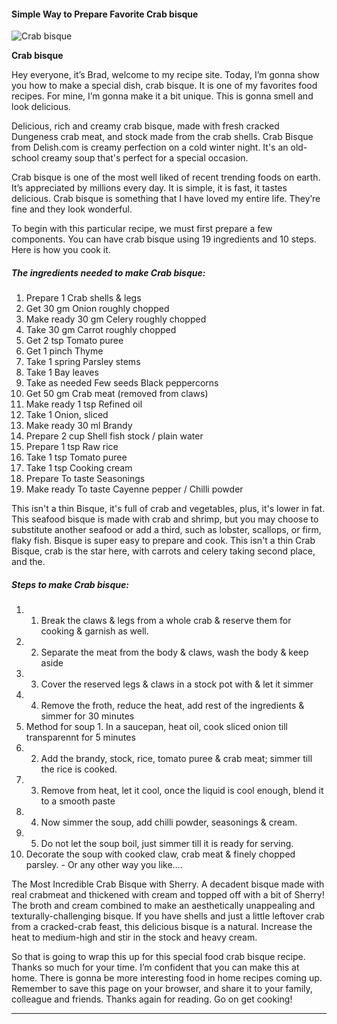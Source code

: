             

#### Simple Way to Prepare Favorite Crab bisque

![Crab bisque](https://img-global.cpcdn.com/recipes/2273d6216ec585ed/751x532cq70/crab-bisque-recipe-main-photo.jpg)

**Crab bisque**

Hey everyone, it’s Brad, welcome to my recipe site. Today, I’m gonna show you how to make a special dish, crab bisque. It is one of my favorites food recipes. For mine, I’m gonna make it a bit unique. This is gonna smell and look delicious.

Delicious, rich and creamy crab bisque, made with fresh cracked Dungeness crab meat, and stock made from the crab shells. Crab Bisque from Delish.com is creamy perfection on a cold winter night. It's an old-school creamy soup that's perfect for a special occasion.

Crab bisque is one of the most well liked of recent trending foods on earth. It’s appreciated by millions every day. It is simple, it is fast, it tastes delicious. Crab bisque is something that I have loved my entire life. They’re fine and they look wonderful.

To begin with this particular recipe, we must first prepare a few components. You can have crab bisque using 19 ingredients and 10 steps. Here is how you cook it.

##### The ingredients needed to make Crab bisque:

1.  Prepare 1 Crab shells & legs
2.  Get 30 gm Onion roughly chopped
3.  Make ready 30 gm Celery roughly chopped
4.  Take 30 gm Carrot roughly chopped
5.  Get 2 tsp Tomato puree
6.  Get 1 pinch Thyme
7.  Take 1 spring Parsley stems
8.  Take 1 Bay leaves
9.  Take as needed Few seeds Black peppercorns
10.  Get 50 gm Crab meat (removed from claws)
11.  Make ready 1 tsp Refined oil
12.  Take 1 Onion, sliced
13.  Make ready 30 ml Brandy
14.  Prepare 2 cup Shell fish stock / plain water
15.  Prepare 1 tsp Raw rice
16.  Take 1 tsp Tomato puree
17.  Take 1 tsp Cooking cream
18.  Prepare To taste Seasonings
19.  Make ready To taste Cayenne pepper / Chilli powder

This isn't a thin Bisque, it's full of crab and vegetables, plus, it's lower in fat. This seafood bisque is made with crab and shrimp, but you may choose to substitute another seafood or add a third, such as lobster, scallops, or firm, flaky fish. Bisque is super easy to prepare and cook. This isn't a thin Crab Bisque, crab is the star here, with carrots and celery taking second place, and the.

##### Steps to make Crab bisque:

1.  1.  Break the claws & legs from a whole crab & reserve them for cooking & garnish as well.
2.  2.  Separate the meat from the body & claws, wash the body & keep aside
3.  3.  Cover the reserved legs & claws in a stock pot with & let it simmer
4.  4.  Remove the froth, reduce the heat, add rest of the ingredients & simmer for 30 minutes
5.  Method for soup 1. In a saucepan, heat oil, cook sliced onion till transparennt for 5 minutes
6.  2.  Add the brandy, stock, rice, tomato puree & crab meat; simmer till the rice is cooked.
7.  3.  Remove from heat, let it cool, once the liquid is cool enough, blend it to a smooth paste
8.  4.  Now simmer the soup, add chilli powder, seasonings & cream.
9.  5.  Do not let the soup boil, just simmer till it is ready for serving.
10.  Decorate the soup with cooked claw, crab meat & finely chopped parsley. - Or any other way you like….

The Most Incredible Crab Bisque with Sherry. A decadent bisque made with real crabmeat and thickened with cream and topped off with a bit of Sherry! The broth and cream combined to make an aesthetically unappealing and texturally-challenging bisque. If you have shells and just a little leftover crab from a cracked-crab feast, this delicious bisque is a natural. Increase the heat to medium-high and stir in the stock and heavy cream.

So that is going to wrap this up for this special food crab bisque recipe. Thanks so much for your time. I’m confident that you can make this at home. There is gonna be more interesting food in home recipes coming up. Remember to save this page on your browser, and share it to your family, colleague and friends. Thanks again for reading. Go on get cooking!

* * *